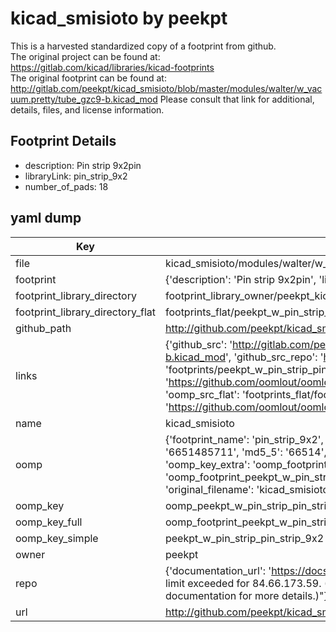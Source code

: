 # kicad_smisioto by peekpt  
This is a harvested standardized copy of a footprint from github.  
The original project can be found at:  
https://gitlab.com/kicad/libraries/kicad-footprints  
The original footprint can be found at:
http://gitlab.com/peekpt/kicad_smisioto/blob/master/modules/walter/w_vacuum.pretty/tube_gzc9-b.kicad_mod
Please consult that link for additional, details, files, and license information.  
## Footprint Details
* description: Pin strip 9x2pin  
* libraryLink: pin_strip_9x2  
* number_of_pads: 18  
## yaml dump  
| Key | Value |  
| --- | --- |  
| file | kicad_smisioto/modules/walter/w_pin_strip.pretty/pin_strip_9x2.kicad_mod |  
| footprint | {'description': 'Pin strip 9x2pin', 'libraryLink': 'pin_strip_9x2', 'number_of_pads': 18} |  
| footprint_library_directory | footprint_library_owner/peekpt_kicad_smisioto |  
| footprint_library_directory_flat | footprints_flat/peekpt_w_pin_strip_pin_strip_9x2/working |  
| github_path | http://github.com/peekpt/kicad_smisioto/blob/master/modules/walter/w_pin_strip.pretty/pin_strip_9x2.kicad_mod |  
| links | {'github_src': 'http://gitlab.com/peekpt/kicad_smisioto/blob/master/modules/walter/w_vacuum.pretty/tube_gzc9-b.kicad_mod', 'github_src_repo': 'https://gitlab.com/kicad/libraries/kicad-footprints', 'oomp_bot': 'footprints/peekpt_w_pin_strip_pin_strip_9x2/working', 'oomp_bot_github': 'https://github.com/oomlout/oomlout_oomp_footprint_bot/tree/main/footprints/peekpt_w_pin_strip_pin_strip_9x2/working', 'oomp_src_flat': 'footprints_flat/footprints_flat/peekpt_w_pin_strip_pin_strip_9x2/working', 'oomp_src_flat_github': 'https://github.com/oomlout/oomlout_oomp_footprint_src/tree/main/footprints_flat/peekpt_w_pin_strip_pin_strip_9x2/working'} |  
| name | kicad_smisioto |  
| oomp | {'footprint_name': 'pin_strip_9x2', 'library_name': 'w_pin_strip', 'md5': '6651485711f2e9e193d5ed3a55ec0ab3', 'md5_10': '6651485711', 'md5_5': '66514', 'md5_6': '665148', 'oomp_key': 'oomp_peekpt_w_pin_strip_pin_strip_9x2', 'oomp_key_extra': 'oomp_footprint_peekpt_w_pin_strip_pin_strip_9x2', 'oomp_key_full': 'oomp_footprint_peekpt_w_pin_strip_pin_strip_9x2_665148', 'oomp_key_simple': 'peekpt_w_pin_strip_pin_strip_9x2', 'original_filename': 'kicad_smisioto/modules/walter/w_pin_strip.pretty/pin_strip_9x2.kicad_mod', 'owner_name': 'peekpt'} |  
| oomp_key | oomp_peekpt_w_pin_strip_pin_strip_9x2 |  
| oomp_key_full | oomp_footprint_peekpt_w_pin_strip_pin_strip_9x2 |  
| oomp_key_simple | peekpt_w_pin_strip_pin_strip_9x2 |  
| owner | peekpt |  
| repo | {'documentation_url': 'https://docs.github.com/rest/overview/resources-in-the-rest-api#rate-limiting', 'message': "API rate limit exceeded for 84.66.173.59. (But here's the good news: Authenticated requests get a higher rate limit. Check out the documentation for more details.)"} |  
| url | http://github.com/peekpt/kicad_smisioto |  

